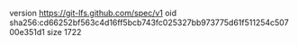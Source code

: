 version https://git-lfs.github.com/spec/v1
oid sha256:cd66252bf563c4d16ff5bcb743fc025327bb973775d61f511254c50700e351d1
size 1722

